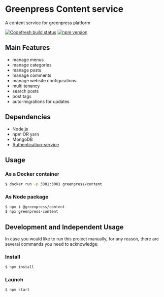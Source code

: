# Greenpress Content service

A content service for greenpress platform 

[![Codefresh build status]( https://g.codefresh.io/api/badges/pipeline/greenpress/content%2Fmaster?type=cf-1)]( https%3A%2F%2Fg.codefresh.io%2Fpublic%2Faccounts%2Fgreenpress%2Fpipelines%2Fnew%2F5e84c0a1b1f6cd03c8ce58e0)
[![npm version](https://badge.fury.io/js/%40greenpress%2Fcontent.svg)](https://badge.fury.io/js/%40greenpress%2Fcontent)

## Main Features
- manage menus
- manage categories
- manage posts
- manage comments
- manage website configurations
- multi tenancy
- search posts
- post tags 
- auto-migrations for updates

## Dependencies
- Node.js
- npm OR yarn
- MongoDB
- [Authentication-service](https://github.com/greenpress/authentication-service)


## Usage
### As a Docker container
```sh
$ docker run -p 3001:3001 greenpress/content
```
### As Node package
```sh
$ npm i @greenpress/content
$ npx greenpress-content
```

## Development and Independent Usage
In case you would like to run this project manually, for any reason, there are several commands you need to acknowledge:

### Install
```sh
$ npm install
```

### Launch
```sh
$ npm start
```
